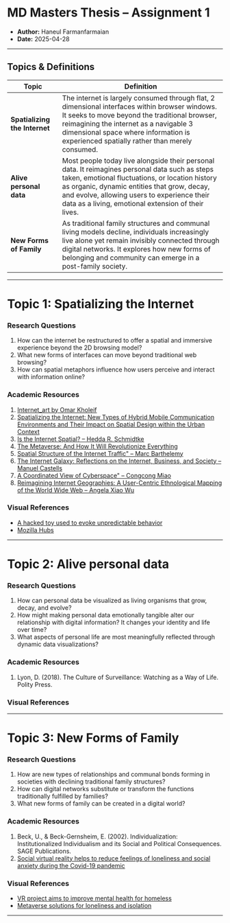 # MD Masters Thesis – Assignment 1

- **Author:** Haneul Farmanfarmaian
- **Date:** 2025-04-28

---

## Topics & Definitions

| Topic                         | Definition                                                                                                                                                                                                                                                                                             |
| ----------------------------- | ------------------------------------------------------------------------------------------------------------------------------------------------------------------------------------------------------------------------------------------------------------------------------------------------------ |
| **Spatializing the Internet** | The internet is largely consumed through flat, 2 dimensional interfaces within browser windows. It seeks to move beyond the traditional browser, reimagining the internet as a navigable 3 dimensional space where information is experienced spatially rather than merely consumed.                   |
| **Alive personal data**       | Most people today live alongside their personal data. It reimagines personal data such as steps taken, emotional fluctuations, or location history as organic, dynamic entities that grow, decay, and evolve, allowing users to experience their data as a living, emotional extension of their lives. |
| **New Forms of Family**       | As traditional family structures and communal living models decline, individuals increasingly live alone yet remain invisibly connected through digital networks. It explores how new forms of belonging and community can emerge in a post-family society.                                            |

---

# Topic 1: **Spatializing the Internet**

### Research Questions

1. How can the internet be restructured to offer a spatial and immersive experience beyond the 2D browsing model?
2. What new forms of interfaces can move beyond traditional web browsing?
3. How can spatial metaphors influence how users perceive and interact with information online?

### Academic Resources

1. [Internet_art by Omar Kholeif](https://www.phaidon.com/store/art/internet_art-from-the-birth-of-the-web-to-the-rise-of-nfts-9781838664077/)
2. [Spatializing the Internet: New Types of Hybrid Mobile Communication Environments and Their Impact on Spatial Design within the Urban Context](https://d1wqtxts1xzle7.cloudfront.net/99432056/2006_160.content-libre.pdf?1678004531=&response-content-disposition=inline%3B+filename%3DSpatialising_the_internet_new_types_of_h.pdf&Expires=1745673031&Signature=ORvG8twA9pDgCyF~QpYInXhUHAzLo0gOdccU0xoIwFzBfRzaFLeUKeHkvjWd6Lf0~bPrx9I-pjEvwLo70adFFPiywyPhYmNToZyYalZ445wsiucTuKQxUTRZrWFxOCGpczaOHAU~dfNyn8cmdfOhw3oAaTptADOkpkMTipai4PXVs4X0tUZO0IGSB3cplklrkFylW8R1aR400o0mOBIgnFBozhX-yXtZahFtXF8OQkLPiEWOoGpZJuOmb23PhJdSXwbZdzlmESh-icWMfaqJSOD--fugTYcJ7mSJ3ESR5sHV354lhRqsropRd7~f1g3PuXeLUohIQKeVj~mCZK1I~Q__&Key-Pair-Id=APKAJLOHF5GGSLRBV4ZA)
3. [Is the Internet Spatial? – Hedda R. Schmidtke](https://link.springer.com/article/10.1007/s40860-018-0064-3)
4. [The Metaverse: And How It Will Revolutionize Everything](https://books.google.ch/books?hl=ko&lr=&id=pdZKEAAAQBAJ&oi=fnd&pg=PA2007&dq=The+Metaverse:+And+How+It+Will+Revolutionize+Everything+%E2%80%93+Matthew+Ball&ots=aQeIFxlWZt&sig=RxgKKDQC_HhGn0zI14u5kRIk3_g&redir_esc=y#v=onepage&q=The%20Metaverse%3A%20And%20How%20It%20Will%20Revolutionize%20Everything%20%E2%80%93%20Matthew%20Ball&f=false)
5. [Spatial Structure of the Internet Traffic" – Marc Barthelemy](https://www.sciencedirect.com/science/article/abs/pii/S0378437102013821)
6. [The Internet Galaxy: Reflections on the Internet, Business, and Society – Manuel Castells](https://books.google.ch/books?hl=ko&lr=&id=Q1Mo-3ObWWgC&oi=fnd&pg=PR9&dq=%E3%80%8AThe+Internet+Galaxy:+Reflections+on+the+Internet,+Business,+and+Society%E3%80%8B+%E2%80%93+Manuel+Castells&ots=w2OK13Q4dn&sig=dho_MlBMXEZdwB7bvVA1g_B1tuc&redir_esc=y#v=onepage&q&f=false)
7. [A Coordinated View of Cyberspace" – Congcong Miao](https://arxiv.org/pdf/1910.09787)
8. [Reimagining Internet Geographies: A User-Centric Ethnological Mapping of the World Wide Web – Angela Xiao Wu](https://academic.oup.com/jcmc/article/21/3/230/4067478)

### Visual References

- [A hacked toy used to evoke unpredictable behavior](https://gtcsys.com/design-system-for-spatial-ui-ux-kit-apple-vision-pro/?utm_source=chatgpt.com)
- [Mozilla Hubs](https://blog.mozilla.org/en/mozilla/mozilla-hubs-3d-vr-platform/)

---

# Topic 2: **Alive personal data**

### Research Questions

1. How can personal data be visualized as living organisms that grow, decay, and evolve?
2. How might making personal data emotionally tangible alter our relationship with digital information? It changes your identity and life over time?
3. What aspects of personal life are most meaningfully reflected through dynamic data visualizations?

### Academic Resources

1. Lyon, D. (2018). The Culture of Surveillance: Watching as a Way of Life. Polity Press.

### Visual References

---

# Topic 3: **New Forms of Family**

### Research Questions

1. How are new types of relationships and communal bonds forming in societies with declining traditional family structures?
2. How can digital networks substitute or transform the functions traditionally fulfilled by families?
3. What new forms of family can be created in a digital world?

### Academic Resources

1. Beck, U., & Beck-Gernsheim, E. (2002). Individualization: Institutionalized Individualism and its Social and Political Consequences. SAGE Publications.
2. [Social virtual reality helps to reduce feelings of loneliness and social anxiety during the Covid-19 pandemic](https://www.nature.com/articles/s41598-023-46494-1)

### Visual References

- [VR project aims to improve mental health for homeless](https://www.digitalhealth.net/2024/09/vr-project-aims-to-improve-mental-health-for-homeless/)
- [Metaverse solutions for loneliness and isolation](https://www.linkedin.com/pulse/metaverse-solutions-loneliness-isolation-catherine-oaks/)

---
